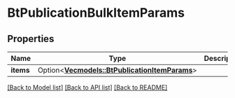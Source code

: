 # BtPublicationBulkItemParams

## Properties

Name | Type | Description | Notes
------------ | ------------- | ------------- | -------------
**items** | Option<[**Vec<models::BtPublicationItemParams>**](BTPublicationItemParams.md)> |  | [optional]

[[Back to Model list]](../README.md#documentation-for-models) [[Back to API list]](../README.md#documentation-for-api-endpoints) [[Back to README]](../README.md)


